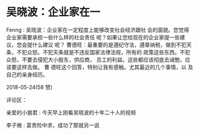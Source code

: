 # 吴晓波：企业家在一

Fenng : 吴晓波：企业家在一定程度上能够改变社会经济跟社 会的面貌。您觉得企业家需要承担一些什么样的社会责任 呢？如果让您给现在的企业家提一些建议，您会提什么建议 呢？ 曹德旺：最重要的是遵纪守法，遵章纳税，做到不犯天 条，不犯众怒。不犯天条就是不违反国家法律法规，所有的 政策这些东西。不犯众怒，不要去侵犯大小股东，供应商， 员工的利益。这些都应该彻底去诫勉，应该要这样去做。 曹 德旺这个回答，特别让我有感触。尤其最近的几个事情，以 及自己的亲身经历。

2018-05-24(58 赞)

评论区：

亲爱的小狼君 : 今天早上刚看吴晓波的十年二十人的视频

李子微 : 富贵险中求，成功了那就另一说